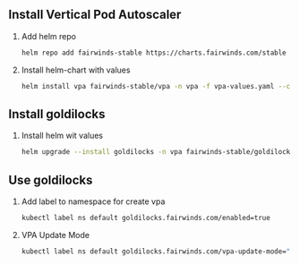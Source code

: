 ## Install Vertical Pod Autoscaler
1. Add helm repo
    ```bash
    helm repo add fairwinds-stable https://charts.fairwinds.com/stable
    ```

2. Install helm-chart with values
   ```bash
   helm install vpa fairwinds-stable/vpa -n vpa -f vpa-values.yaml --create-namespace        
   ```

## Install goldilocks

1. Install helm wit values
   ```bash
   helm upgrade --install goldilocks -n vpa fairwinds-stable/goldilocks -f goldilocks-values.yaml
   ```

## Use goldilocks

1. Add label to namespace for create vpa
   ```bash
   kubectl label ns default goldilocks.fairwinds.com/enabled=true
   ```
2. VPA Update Mode
   ```bash
   kubectl label ns default goldilocks.fairwinds.com/vpa-update-mode="auto"
   ```
